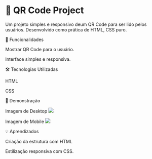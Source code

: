 <h1>📱 QR Code Project</h1>

Um projeto simples e responsivo deum QR Code para ser lido pelos usuários.
Desenvolvido como prática de HTML, CSS puro.

🚀 Funcionalidades

Mostrar QR Code para o usuário.

Interface simples e responsiva.


🛠️ Tecnologias Utilizadas

HTML

CSS


📸 Demonstração

Imagem de Desktop
<img src="conclusão/desktop-QR.png">

Imagem de Mobile
<img src="conclusão/mobile-QR.png">


💡 Aprendizados

Criação da estrutura com HTML

Estilização responsiva com CSS.
